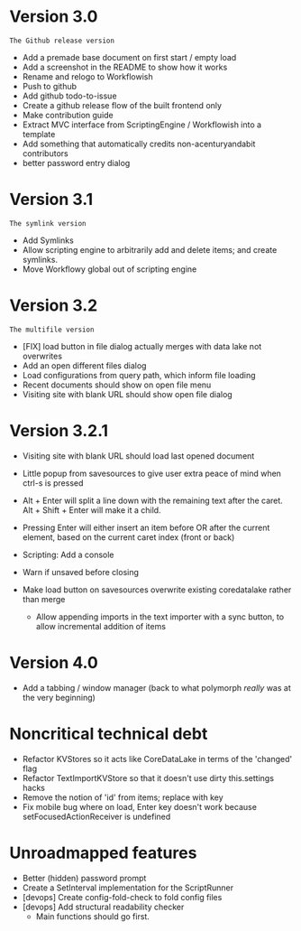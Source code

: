 # Version 3.0
`The Github release version`
- Add a premade base document on first start / empty load
- Add a screenshot in the README to show how it works
- Rename and relogo to Workflowish
- Push to github
- Add github todo-to-issue
- Create a github release flow of the built frontend only
- Make contribution guide
- Extract MVC interface from ScriptingEngine / Workflowish into a template
- Add something that automatically credits non-acenturyandabit contributors
- better password entry dialog

# Version 3.1
`The symlink version`
- Add Symlinks
- Allow scripting engine to arbitrarily add and delete items; and create symlinks.
- Move Workflowy global out of scripting engine

# Version 3.2
`The multifile version`
- [FIX] load button in file dialog actually merges with data lake not overwrites
- Add an open different files dialog
- Load configurations from query path, which inform file loading
- Recent documents should show on open file menu
- Visiting site with blank URL should show open file dialog

# Version 3.2.1
- Visiting site with blank URL should load last opened document
- Little popup from savesources to give user extra peace of mind when ctrl-s is pressed
- Alt + Enter will split a line down with the remaining text after the caret. Alt + Shift + Enter will make it a child.
- Pressing Enter will either insert an item before OR after the current element, based on the current caret index (front or back)
- Scripting: Add a console
- Warn if unsaved before closing

- Make load button on savesources overwrite existing coredatalake rather than merge
  - Allow appending imports in the text importer with a sync button, to allow incremental addition of items

# Version 4.0 
- Add a tabbing / window manager (back to what polymorph _really_ was at the very beginning)

# Noncritical technical debt
- Refactor KVStores so it acts like CoreDataLake in terms of the 'changed' flag
- Refactor TextImportKVStore so that it doesn't use dirty this.settings hacks
- Remove the notion of 'id' from items; replace with key
- Fix mobile bug where on load, Enter key doesn't work because setFocusedActionReceiver is undefined

# Unroadmapped features
- Better (hidden) password prompt
- Create a SetInterval implementation for the ScriptRunner
- [devops] Create config-fold-check to fold config files
- [devops] Add structural readability checker
  - Main functions should go first.
